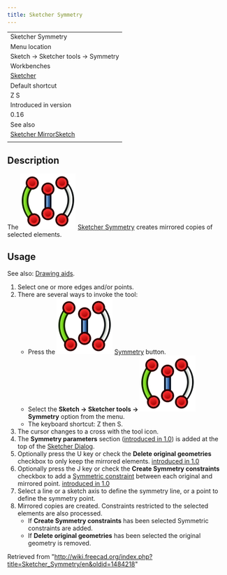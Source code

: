 ```yaml
---
title: Sketcher Symmetry
---
```


|                                                                         |
| ----------------------------------------------------------------------- |
| Sketcher Symmetry                                                       |
| Menu location                                                           |
| Sketch → Sketcher tools → Symmetry                                      |
| Workbenches                                                             |
| [Sketcher](/Sketcher_Workbench "Sketcher Workbench")                    |
| Default shortcut                                                        |
| Z S                                                                     |
| Introduced in version                                                   |
| 0.16                                                                    |
| See also                                                                |
| [Sketcher MirrorSketch](/Sketcher_MirrorSketch "Sketcher MirrorSketch") |
|                                                                         |

## Description

The ![](/src/assets/images/Sketcher_Symmetry.svg) [Sketcher Symmetry](/Sketcher_Symmetry "Sketcher Symmetry") creates mirrored copies of selected elements.

## Usage

See also: [Drawing aids](/Sketcher_Workbench#Drawing_aids "Sketcher Workbench").

1. Select one or more edges and/or points.
2. There are several ways to invoke the tool:
   - Press the ![](/src/assets/images/Sketcher_Symmetry.svg) [Symmetry](/Sketcher_Symmetry "Sketcher Symmetry") button.
   - Select the **Sketch → Sketcher tools → ![](/src/assets/images/Sketcher_Symmetry.svg) Symmetry** option from the menu.
   - The keyboard shortcut: Z then S.
3. The cursor changes to a cross with the tool icon.
4. The **Symmetry parameters** section ([introduced in 1.0](/Release_notes_1.0 "Release notes 1.0")) is added at the top of the [Sketcher Dialog](/Sketcher_Dialog "Sketcher Dialog").
5. Optionally press the U key or check the **Delete original geometries** checkbox to only keep the mirrored elements. [introduced in 1.0](/Release_notes_1.0 "Release notes 1.0")
6. Optionally press the J key or check the **Create Symmetry constraints** checkbox to add a [Symmetric constraint](/Sketcher_ConstrainSymmetric "Sketcher ConstrainSymmetric") between each original and mirrored point. [introduced in 1.0](/Release_notes_1.0 "Release notes 1.0")
7. Select a line or a sketch axis to define the symmetry line, or a point to define the symmetry point.
8. Mirrored copies are created. Constraints restricted to the selected elements are also processed.
   - If **Create Symmetry constraints** has been selected Symmetric constraints are added.
   - If **Delete original geometries** has been selected the original geometry is removed.

Retrieved from "<http://wiki.freecad.org/index.php?title=Sketcher_Symmetry/en&oldid=1484218>"
